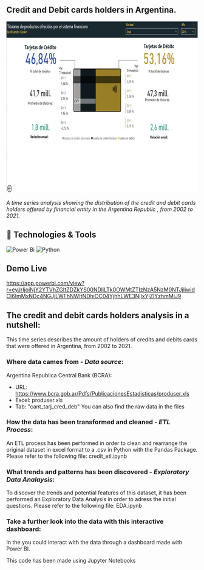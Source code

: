 ## Credit and Debit cards holders in Argentina.
<img src="https://raw.githubusercontent.com/AleCipolat/analysis_cards_bcra/main/cards_dashboard_banner.jpg"  height="450px" />

*A time series analysis showing the distribution of the credit and debit cards holders offered by financial entity in the Argentina Republic , from 2002 to 2021.*

## 🔧 Technologies & Tools
![Power Bi](https://img.shields.io/badge/power_bi-F2C811?style=for-the-badge&logo=powerbi&logoColor=black)
![Python](https://img.shields.io/badge/python-3670A0?style=for-the-badge&logo=python&logoColor=ffdd54)

## Demo Live
https://app.powerbi.com/view?r=eyJrIjoiNjY2YTVhZGItZDZkYS00NDliLTk0OWMtZTIzNzA5NzM0NTJjIiwidCI6ImMxNDc4NGJjLWFhNWItNDhiOC04YjhhLWE3NjIxYjZlYzhmMiJ9

## The credit and debit cards holders analysis in a nutshell:
This time series describes the amount of holders of credits and debits cards that were offered in Argentina, from 2002 to 2021.

### Where data cames from - *Data source*:
Argentina Republica Central Bank (BCRA): 
* URL: https://www.bcra.gob.ar/Pdfs/PublicacionesEstadisticas/produser.xls
* Excel: produser.xls
* Tab: "cant_tarj_cred_deb"
You can also find the raw data in the files

### How the data has been transformed and cleaned - *ETL Process*:
An ETL process has been performed in order to clean and rearrange the original dataset in excel format to a .csv in Python with the Pandas Package. 
Please refer to the following file: credit_etl.ipynb

### What trends and patterns has been discovered - *Exploratory Data Analaysis*:
To discover the trends and potential features of this dataset, it has been performed an Exploratory Data Analysis in order to adress the initial questions.
Please refer to the following file: EDA.ipynb

### Take a further look into the data with this interactive dashboard:
In the you could interact with the data through a dashboard made with Power BI. 


This code has been made using Jupyter Notebooks
